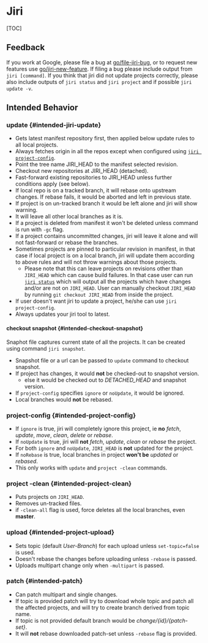 # Jiri

[TOC]

## Feedback
If you work at Google, please file a bug at [go/file-jiri-bug][file bug], or to request new features use [go/jiri-new-feature][request new feature].
If filing a bug please include output from `jiri [command]`. If you think that jiri did not update projects correctly, please also include outputs of `jiri status` and `jiri project` and if possible `jiri update -v`.

## Intended Behavior

### update {#intended-jiri-update}

* Gets latest manifest repository first, then applied below update rules to all local projects.
* Always fetches origin in all the repos except when configured using [`jiri project-config`](#intended-project-config).
* Point the tree name JIRI_HEAD to the manifest selected revision.
* Checkout new repositories at JIRI_HEAD (detached).
* Fast-forward existing repositories to JIRI_HEAD unless further conditions apply (see below).
* If local repo is on a tracked branch, it will rebase onto upstream changes. If rebase fails, it would be aborted and left in previous state.
* If project is on un-tracked branch it would be left alone and jiri will show warning.
* It will leave all other local branches as it is.
* If a project is deleted from manifest it  won't be deleted unless command is run with `-gc` flag.
* If a project contains uncommitted changes, jiri will leave it alone and will not fast-forward or rebase the branches.
* Sometimes projects are pinned to particular revision in manifest, in that case if local project is on a local branch, jiri will update them according to above rules and will not throw warnings about those projects.
    * Please note that this can leave projects on revisions other than `JIRI_HEAD` which can cause build failures. In that case user can run [`jiri status`](/howdoi.md#use-jiri-status) which will output all the projects which have changes and/or are not on `JIRI_HEAD`. User can manually checkout `JIRI_HEAD` by running `git checkout JIRI_HEAD` from inside the project.
* If user doesn't want jiri to update a project, he/she can use `jiri project-config`.
* Always updates your jiri tool to latest.

#### checkout snapshot {#intended-checkout-snapshot}
Snaphot file captures current state of all the projects. It can be created using command `jiri snapshot`.
* Snapshot file or a url can be passed to `update` command to checkout snapshot.
* If project has changes, it would **not** be checked-out to snapshot version.
	* else it would be checked out to *DETACHED_HEAD* and snapshot version.
* If `project-config` specifies `ignore` or `noUpdate`, it would be ignored.
* Local branches would **not** be rebased.

### project-config {#intended-project-config}

* If `ignore` is true, jiri will completely ignore this project, ie **no** *fetch*, *update*, *move*, *clean*, *delete* or *rebase*.
* If `noUpdate` is true, jiri will  **not** *fetch*, *update*, *clean* or *rebase* the project.
* For both `ignore` and `noUpdate`, `JIRI_HEAD` is **not** updated for the project.
* If `noRebase` is true, local branches in project **won't be** *updated* or *rebased*.
* This only works with `update` and `project -clean` commands.

### project -clean {#intended-project-clean}

* Puts projects on `JIRI_HEAD`.
* Removes un-tracked files.
* if `-clean-all` flag is used, force deletes all the local branches, even **master**.

### upload {#intended-project-upload}

* Sets topic (default *User-Branch*) for each upload unless `set-topic=false` is used.
* Doesn't rebase the changes before uploading unless `-rebase` is passed.
* Uploads multipart change only when `-multipart` is passed.

### patch {#intended-patch}

* Can patch multipart and single changes.
* If topic is provided patch will try to download whole topic and patch all the affected projects, and will try to create branch derived from topic name.
* If topic is not provided default branch would be *change/{id}/{patch-set}*.
* It will **not** rebase downloaded patch-set unless `-rebase` flag is provided.





[file bug]:http://go/file-jiri-bug
[request new feature]: http://go/jiri-new-feature
